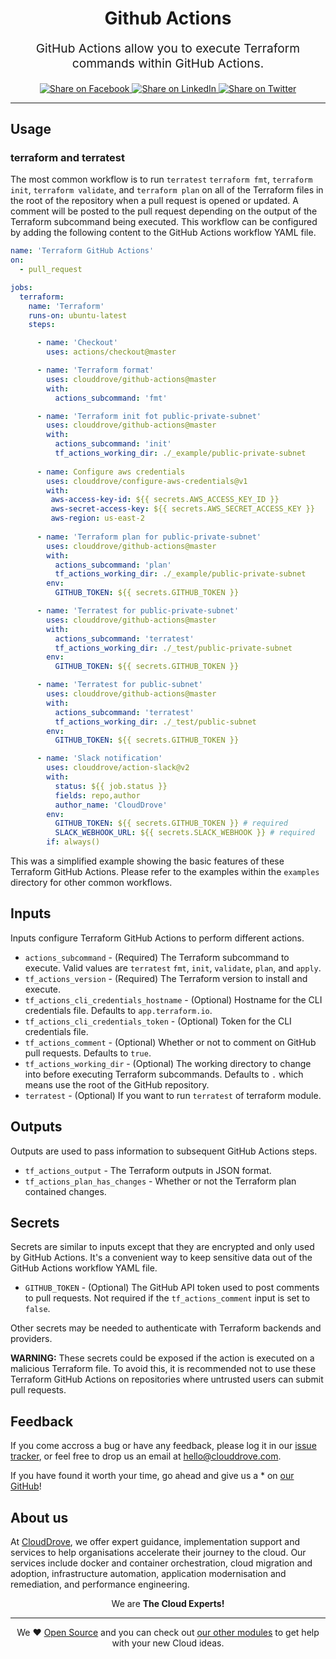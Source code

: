 
<h1 align="center">
    Github Actions
</h1>

<p align="center" style="font-size: 1.2rem;">
    GitHub Actions allow you to execute Terraform commands within GitHub Actions.
     </p>

<p align="center">

</p>
<p align="center">

<a href='https://facebook.com/sharer/sharer.php?u=https://github.com/clouddrove/terraform-aws-vpc'>
  <img title="Share on Facebook" src="https://user-images.githubusercontent.com/50652676/62817743-4f64cb80-bb59-11e9-90c7-b057252ded50.png" />
</a>
<a href='https://www.linkedin.com/shareArticle?mini=true&title=Terraform+AWS+VPC&url=https://github.com/clouddrove/terraform-aws-vpc'>
  <img title="Share on LinkedIn" src="https://user-images.githubusercontent.com/50652676/62817742-4e339e80-bb59-11e9-87b9-a1f68cae1049.png" />
</a>
<a href='https://twitter.com/intent/tweet/?text=Terraform+AWS+VPC&url=https://github.com/clouddrove/terraform-aws-vpc'>
  <img title="Share on Twitter" src="https://user-images.githubusercontent.com/50652676/62817740-4c69db00-bb59-11e9-8a79-3580fbbf6d5c.png" />
</a>

</p>
<hr>

## Usage

### terraform and terratest
The most common workflow is to run `terratest` `terraform fmt`, `terraform init`, `terraform validate`, and `terraform plan` on all of the Terraform files in the root of the repository when a pull request is opened or updated. A comment will be posted to the pull request depending on the output of the Terraform subcommand being executed. This workflow can be configured by adding the following content to the GitHub Actions workflow YAML file.

```yaml
name: 'Terraform GitHub Actions'
on:
  - pull_request

jobs:
  terraform:
    name: 'Terraform'
    runs-on: ubuntu-latest
    steps:

      - name: 'Checkout'
        uses: actions/checkout@master

      - name: 'Terraform format'
        uses: clouddrove/github-actions@master
        with:
          actions_subcommand: 'fmt'

      - name: 'Terraform init fot public-private-subnet'
        uses: clouddrove/github-actions@master
        with:
          actions_subcommand: 'init'
          tf_actions_working_dir: ./_example/public-private-subnet    
      
      - name: Configure aws credentials
        uses: clouddrove/configure-aws-credentials@v1
        with:
         aws-access-key-id: ${{ secrets.AWS_ACCESS_KEY_ID }}
         aws-secret-access-key: ${{ secrets.AWS_SECRET_ACCESS_KEY }}
         aws-region: us-east-2      
     
      - name: 'Terraform plan for public-private-subnet'
        uses: clouddrove/github-actions@master
        with:
          actions_subcommand: 'plan'
          tf_actions_working_dir: ./_example/public-private-subnet
        env:
          GITHUB_TOKEN: ${{ secrets.GITHUB_TOKEN }}

      - name: 'Terratest for public-private-subnet'
        uses: clouddrove/github-actions@master
        with:
          actions_subcommand: 'terratest'
          tf_actions_working_dir: ./_test/public-private-subnet
        env:
          GITHUB_TOKEN: ${{ secrets.GITHUB_TOKEN }}

      - name: 'Terratest for public-subnet'
        uses: clouddrove/github-actions@master
        with:
          actions_subcommand: 'terratest'
          tf_actions_working_dir: ./_test/public-subnet
        env:
          GITHUB_TOKEN: ${{ secrets.GITHUB_TOKEN }}

      - name: 'Slack notification'
        uses: clouddrove/action-slack@v2
        with:
          status: ${{ job.status }}
          fields: repo,author
          author_name: 'CloudDrove'
        env:
          GITHUB_TOKEN: ${{ secrets.GITHUB_TOKEN }} # required
          SLACK_WEBHOOK_URL: ${{ secrets.SLACK_WEBHOOK }} # required
        if: always()
```

This was a simplified example showing the basic features of these Terraform GitHub Actions. Please refer to the examples within the `examples` directory for other common workflows.

## Inputs

Inputs configure Terraform GitHub Actions to perform different actions.

* `actions_subcommand` - (Required) The Terraform subcommand to execute. Valid values are `terratest` `fmt`, `init`, `validate`, `plan`, and `apply`.
* `tf_actions_version` - (Required) The Terraform version to install and execute.
* `tf_actions_cli_credentials_hostname` - (Optional) Hostname for the CLI credentials file. Defaults to `app.terraform.io`.
* `tf_actions_cli_credentials_token` - (Optional) Token for the CLI credentials file.
* `tf_actions_comment` - (Optional) Whether or not to comment on GitHub pull requests. Defaults to `true`.
* `tf_actions_working_dir` - (Optional) The working directory to change into before executing Terraform subcommands. Defaults to `.` which means use the root of the GitHub repository.
* `terratest` - (Optional) If you want to run `terratest` of terraform module.

## Outputs

Outputs are used to pass information to subsequent GitHub Actions steps.

* `tf_actions_output` - The Terraform outputs in JSON format.
* `tf_actions_plan_has_changes` - Whether or not the Terraform plan contained changes.

## Secrets

Secrets are similar to inputs except that they are encrypted and only used by GitHub Actions. It's a convenient way to keep sensitive data out of the GitHub Actions workflow YAML file.

* `GITHUB_TOKEN` - (Optional) The GitHub API token used to post comments to pull requests. Not required if the `tf_actions_comment` input is set to `false`.

Other secrets may be needed to authenticate with Terraform backends and providers.

**WARNING:** These secrets could be exposed if the action is executed on a malicious Terraform file. To avoid this, it is recommended not to use these Terraform GitHub Actions on repositories where untrusted users can submit pull requests.

## Feedback
If you come accross a bug or have any feedback, please log it in our [issue tracker](https://github.com/clouddrove/terraform-aws-vpc/issues), or feel free to drop us an email at [hello@clouddrove.com](mailto:hello@clouddrove.com).

If you have found it worth your time, go ahead and give us a * on [our GitHub](https://github.com/clouddrove/github-actions)!

## About us

At [CloudDrove][website], we offer expert guidance, implementation support and services to help organisations accelerate their journey to the cloud. Our services include docker and container orchestration, cloud migration and adoption, infrastructure automation, application modernisation and remediation, and performance engineering.

<p align="center">We are <b> The Cloud Experts!</b></p>
<hr />
<p align="center">We ❤️  <a href="https://github.com/clouddrove">Open Source</a> and you can check out <a href="https://github.com/clouddrove">our other modules</a> to get help with your new Cloud ideas.</p>

  [website]: https://clouddrove.com
  [github]: https://github.com/clouddrove
  [linkedin]: https://cpco.io/linkedin
  [twitter]: https://twitter.com/clouddrove/
  [email]: https://clouddrove.com/contact-us.html
  [terraform_modules]: https://github.com/clouddrove?utf8=%E2%9C%93&q=terraform-&type=&language=
